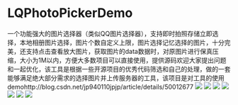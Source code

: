 # LQPhotoPickerDemo
一个功能强大的图片选择器（类似QQ图片选择器），支持即时拍照存储立即选择，本地相册图片选择，图片个数自定义上限，图片选择记忆选择的图片，十分完美，还支持点击查看放大图片，获取图片的data数据时，对原图片进行保真压缩，大小为1M以内，方便大多数项目可以直接使用，提供源码欢迎大家提出问题和一起优化，该工具是根据一些开源项目的优秀代码筛选和自己的处理，做的一套能够满足绝大部分需求的选择图片并上传服务器的工具，该项目是对工具的使用demohttp://blog.csdn.net/jp940110jpjp/article/details/50012677
![](https://raw.githubusercontent.com/XZTLLQ/LQPhotoPickerDemo/master/REDMEIMG/IMG_0683.PNG)
![](https://raw.githubusercontent.com/XZTLLQ/LQPhotoPickerDemo/master/REDMEIMG/IMG_0684.PNG)
![](https://raw.githubusercontent.com/XZTLLQ/LQPhotoPickerDemo/master/REDMEIMG/IMG_0685.PNG)
![](https://raw.githubusercontent.com/XZTLLQ/LQPhotoPickerDemo/master/REDMEIMG/IMG_0711.PNG)
![](https://raw.githubusercontent.com/XZTLLQ/LQPhotoPickerDemo/master/REDMEIMG/IMG_0712.PNG)
![](https://raw.githubusercontent.com/XZTLLQ/LQPhotoPickerDemo/master/REDMEIMG/IMG_0713.PNG)
![](https://raw.githubusercontent.com/XZTLLQ/LQPhotoPickerDemo/master/REDMEIMG/IMG_0714.PNG)
